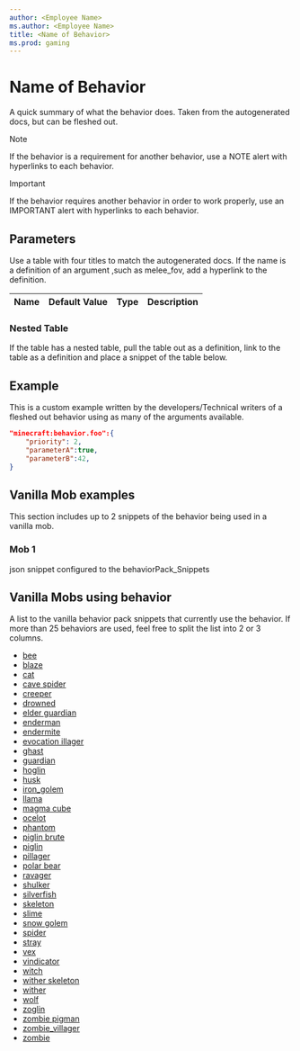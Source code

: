 ```yaml
---
author: <Employee Name>
ms.author: <Employee Name>
title: <Name of Behavior>
ms.prod: gaming
---
```


# Name of Behavior

A quick summary of what the behavior does. Taken from the autogenerated docs, but can be fleshed out.

> [!NOTE]
> If the behavior is a requirement for another behavior, use a NOTE alert with hyperlinks to each behavior.

>[!IMPORTANT]
> If the behavior requires another behavior in order to work properly, use an IMPORTANT alert with hyperlinks to each behavior.

## Parameters

Use a table with four titles to match the autogenerated docs. If the name is a definition of an argument ,such as melee_fov, add a hyperlink to the definition.

|Name |Default Value  |Type  |Description  |
|---------|---------|---------|---------|

### Nested Table

If the table has a nested table, pull the table out as a definition, link to the table as a definition and place a snippet of the table below.

## Example

This is a custom example written by the developers/Technical writers of a fleshed out behavior using as many of the arguments available.

```json
"minecraft:behavior.foo":{
    "priority": 2,
    "parameterA":true,
    "parameterB":42,
}
```

## Vanilla Mob examples

This section includes up to 2 snippets of the behavior being used in a vanilla mob.

### Mob 1

json snippet configured to the behaviorPack_Snippets

## Vanilla Mobs using behavior

A list to the vanilla behavior pack snippets that currently use the behavior. If more than 25 behaviors are used, feel free to split the list into 2 or 3 columns.

- [bee](Source/VanillaBehaviorPack_Snippets/entities/bee.json)
- [blaze](Source/VanillaBehaviorPack_Snippets/entities/blaze.json)
- [cat](Source/VanillaBehaviorPack_Snippets/entities/cat.json)
- [cave spider](Source/VanillaBehaviorPack_Snippets/entities/cave_spider.json)
- [creeper](Source/VanillaBehaviorPack_Snippets/entities/creeper.json)
- [drowned](Source/VanillaBehaviorPack_Snippets/entities/drowned.json)
- [elder guardian](Source/VanillaBehaviorPack_Snippets/entities/elder_guardian.json)
- [enderman](Source/VanillaBehaviorPack_Snippets/entities/enderman.json)
- [endermite](Source/VanillaBehaviorPack_Snippets/entities/endermite.json)
- [evocation illager](Source/VanillaBehaviorPack_Snippets/entities/evocation_illager.json)
- [ghast](Source/VanillaBehaviorPack_Snippets/entities/ghast.json)
- [guardian](Source/VanillaBehaviorPack_Snippets/entities/guardian.json)
- [hoglin](Source/VanillaBehaviorPack_Snippets/entities/hoglin.json)
- [husk](Source/VanillaBehaviorPack/entities/husk.json)
- [iron_golem](Source/VanillaBehaviorPack/entities/iron_golem.json)
- [llama](Source/VanillaBehaviorPack_Snippets/entities/llama.json)
- [magma cube](Source/VanillaBehaviorPack_Snippets/entities/magma_cube.json)
- [ocelot](Source/VanillaBehaviorPack_Snippets/entities/ocelot.json)
- [phantom](Source/VanillaBehaviorPack_Snippets/entities/phantom.json)
- [piglin brute](Source/VanillaBehaviorPack_Snippets/entities/piglin_brute.json)
- [piglin](Source/VanillaBehaviorPack_Snippets/entities/piglin.json)
- [pillager](Source/VanillaBehaviorPack_Snippets/entities/pillager.json)
- [polar bear](Source/VanillaBehaviorPack_Snippets/entities/polar_bear.json)
- [ravager](Source/VanillaBehaviorPack_Snippets/entities/ravager.json)
- [shulker](Source/VanillaBehaviorPack_Snippets/entities/shulker.json)
- [silverfish](Source/VanillaBehaviorPack_Snippets/entities/silverfish.json)
- [skeleton](Source/VanillaBehaviorPack_Snippets/entities/skeleton.json)
- [slime](Source/VanillaBehaviorPack_Snippets/entities/slime.json)
- [snow golem](Source/VanillaBehaviorPack_Snippets/entities/snow_golem.json)
- [spider](Source/VanillaBehaviorPack_Snippets/entities/spider.json)
- [stray](Source/VanillaBehaviorPack_Snippets/entities/stray.json)
- [vex](Source/VanillaBehaviorPack_Snippets/entities/vex.json)
- [vindicator](Source/VanillaBehaviorPack_Snippets/entities/vindicator.json)
- [witch](Source/VanillaBehaviorPack_Snippets/entities/witch.json)
- [wither skeleton](Source/VanillaBehaviorPack_Snippets/entities/wither_skeleton.json)
- [wither](Source/VanillaBehaviorPack_Snippets/entities/wither.json)
- [wolf](Source/VanillaBehaviorPack_Snippets/entities/wolf.json)
- [zoglin](Source/VanillaBehaviorPack_Snippets/entities/zoglin.json)
- [zombie pigman](Source/VanillaBehaviorPack_Snippets/entities/zombie_pigman.json)
- [zombie_villager](Source/VanillaBehaviorPack_Snippets/entities/zombie_villager.json)
- [zombie](Source/VanillaBehaviorPack_Snippets/entities/zombie.json)